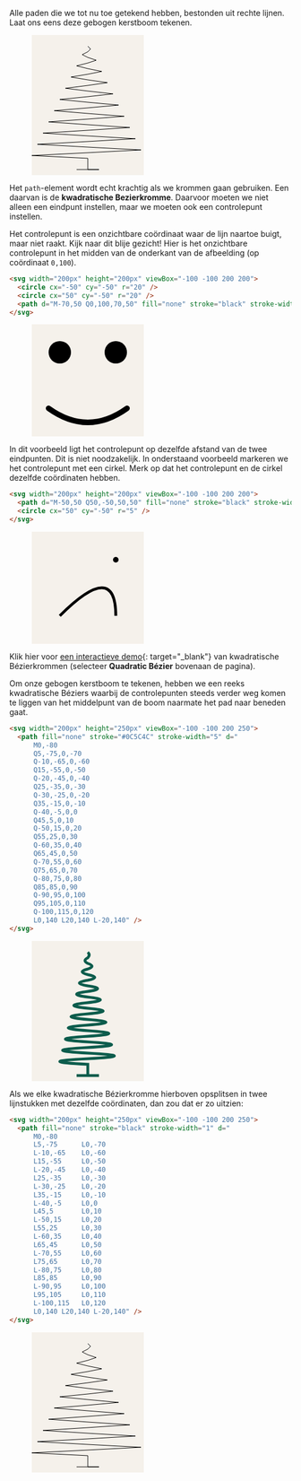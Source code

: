 Alle paden die we tot nu toe getekend hebben, bestonden uit rechte lijnen. Laat ons eens deze gebogen kerstboom tekenen.

<figure>
<svg width="200px" height="250px" viewBox="-100 -100 200 250">
  <rect x="-100" y="-100" width="200" height="250" fill="#F5F1EB"/>
  <path fill="none" stroke="black" stroke-width="1" d="
      M0,-80
      L5,-75      L0,-70
      L-10,-65    L0,-60
      L15,-55     L0,-50
      L-20,-45    L0,-40
      L25,-35     L0,-30
      L-30,-25    L0,-20
      L35,-15     L0,-10
      L-40,-5     L0,0
      L45,5       L0,10
      L-50,15     L0,20
      L55,25      L0,30
      L-60,35     L0,40
      L65,45      L0,50
      L-70,55     L0,60
      L75,65      L0,70
      L-80,75     L0,80
      L85,85      L0,90
      L-90,95     L0,100
      L95,105     L0,110
      L-100,115   L0,120
      L0,140 L20,140 L-20,140" />
</svg>
</figure>

Het `path`-element wordt echt krachtig als we krommen gaan gebruiken. Een daarvan is de **kwadratische Bezierkromme**. Daarvoor moeten we niet alleen een eindpunt instellen, maar we moeten ook een controlepunt instellen.

Het controlepunt is een onzichtbare coördinaat waar de lijn naartoe buigt, maar niet raakt. Kijk naar dit blije gezicht! Hier is het onzichtbare controlepunt in het midden van de onderkant van de afbeelding (op coördinaat `0,100`).

```html
<svg width="200px" height="200px" viewBox="-100 -100 200 200">
  <circle cx="-50" cy="-50" r="20" />
  <circle cx="50" cy="-50" r="20" />
  <path d="M-70,50 Q0,100,70,50" fill="none" stroke="black" stroke-width="10" stroke-linecap="round" />
</svg>
```

<figure>
<svg width="200px" height="200px" viewBox="-100 -100 200 200">
  <rect x="-100" y="-100" width="200" height="200" fill="#F5F1EB"/>
  <circle cx="-50" cy="-50" r="20" />
  <circle cx="50" cy="-50" r="20" />
  <path d="M-70,50 Q0,100,70,50" fill="none" stroke="black" stroke-width="10" stroke-linecap="round" />
</svg>
</figure>

In dit voorbeeld ligt het controlepunt op dezelfde afstand van de twee eindpunten. Dit is niet noodzakelijk. In onderstaand voorbeeld markeren we het controlepunt met een cirkel. Merk op dat het controlepunt en de cirkel dezelfde coördinaten hebben.

```html
<svg width="200px" height="200px" viewBox="-100 -100 200 200">
  <path d="M-50,50 Q50,-50,50,50" fill="none" stroke="black" stroke-width="5" />
  <circle cx="50" cy="-50" r="5" />
</svg>
```

<figure>
<svg width="200px" height="200px" viewBox="-100 -100 200 200">
  <rect x="-100" y="-100" width="200" height="200" fill="#F5F1EB"/>
  <path d="M-50,50 Q50,-50,50,50" fill="none" stroke="black" stroke-width="5" />
  <circle cx="50" cy="-50" r="5" />
</svg>
</figure>

Klik hier voor [een interactieve demo](https://hunormarton.github.io/svg-curves){: target="_blank"} van kwadratische Bézierkrommen (selecteer **Quadratic Bézier** bovenaan de pagina).

Om onze gebogen kerstboom te tekenen, hebben we een reeks kwadratische Béziers waarbij de controlepunten steeds verder weg komen te liggen van het middelpunt van de boom naarmate het pad naar beneden gaat.

```html
<svg width="200px" height="250px" viewBox="-100 -100 200 250">
  <path fill="none" stroke="#0C5C4C" stroke-width="5" d="
      M0,-80
      Q5,-75,0,-70
      Q-10,-65,0,-60
      Q15,-55,0,-50
      Q-20,-45,0,-40
      Q25,-35,0,-30
      Q-30,-25,0,-20
      Q35,-15,0,-10
      Q-40,-5,0,0
      Q45,5,0,10
      Q-50,15,0,20
      Q55,25,0,30
      Q-60,35,0,40
      Q65,45,0,50
      Q-70,55,0,60
      Q75,65,0,70
      Q-80,75,0,80
      Q85,85,0,90
      Q-90,95,0,100
      Q95,105,0,110
      Q-100,115,0,120
      L0,140 L20,140 L-20,140" />
</svg>
```

<figure>
<svg width="200px" height="250px" viewBox="-100 -100 200 250">
  <rect x="-100" y="-100" width="200" height="250" fill="#F5F1EB"/>
  <path fill="none" stroke="#0C5C4C" stroke-width="5" d="
      M0,-80
      Q5,-75,0,-70
      Q-10,-65,0,-60
      Q15,-55,0,-50
      Q-20,-45,0,-40
      Q25,-35,0,-30
      Q-30,-25,0,-20
      Q35,-15,0,-10
      Q-40,-5,0,0
      Q45,5,0,10
      Q-50,15,0,20
      Q55,25,0,30
      Q-60,35,0,40
      Q65,45,0,50
      Q-70,55,0,60
      Q75,65,0,70
      Q-80,75,0,80
      Q85,85,0,90
      Q-90,95,0,100
      Q95,105,0,110
      Q-100,115,0,120
      L0,140 L20,140 L-20,140" />
</svg>
</figure>

Als we elke kwadratische Bézierkromme hierboven opsplitsen in twee lijnstukken met dezelfde coördinaten, dan zou dat er zo uitzien:

```html
<svg width="200px" height="250px" viewBox="-100 -100 200 250">
  <path fill="none" stroke="black" stroke-width="1" d="
      M0,-80
      L5,-75      L0,-70
      L-10,-65    L0,-60
      L15,-55     L0,-50
      L-20,-45    L0,-40
      L25,-35     L0,-30
      L-30,-25    L0,-20
      L35,-15     L0,-10
      L-40,-5     L0,0
      L45,5       L0,10
      L-50,15     L0,20
      L55,25      L0,30
      L-60,35     L0,40
      L65,45      L0,50
      L-70,55     L0,60
      L75,65      L0,70
      L-80,75     L0,80
      L85,85      L0,90
      L-90,95     L0,100
      L95,105     L0,110
      L-100,115   L0,120
      L0,140 L20,140 L-20,140" />
</svg>
```

<figure>
<svg width="200px" height="250px" viewBox="-100 -100 200 250">
  <rect x="-100" y="-100" width="200" height="250" fill="#F5F1EB"/>
  <path fill="none" stroke="black" stroke-width="1" d="
      M0,-80
      L5,-75      L0,-70
      L-10,-65    L0,-60
      L15,-55     L0,-50
      L-20,-45    L0,-40
      L25,-35     L0,-30
      L-30,-25    L0,-20
      L35,-15     L0,-10
      L-40,-5     L0,0
      L45,5       L0,10
      L-50,15     L0,20
      L55,25      L0,30
      L-60,35     L0,40
      L65,45      L0,50
      L-70,55     L0,60
      L75,65      L0,70
      L-80,75     L0,80
      L85,85      L0,90
      L-90,95     L0,100
      L95,105     L0,110
      L-100,115   L0,120
      L0,140 L20,140 L-20,140" />
</svg>
</figure>